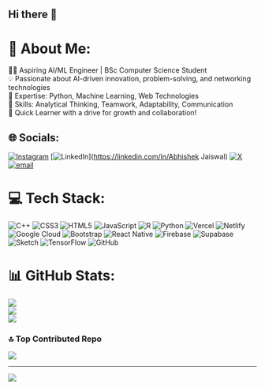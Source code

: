 ## Hi there 👋

# 💫 About Me:
👩‍💻 Aspiring AI/ML Engineer | BSc Computer Science Student <br>💡 Passionate about AI-driven innovation, problem-solving, and networking technologies <br>🐍 Expertise: Python, Machine Learning, Web Technologies <br>🔎 Skills: Analytical Thinking, Teamwork, Adaptability, Communication <br>🚀 Quick Learner with a drive for growth and collaboration!


## 🌐 Socials:
[![Instagram](https://img.shields.io/badge/Instagram-%23E4405F.svg?logo=Instagram&logoColor=white)](https://instagram.com/@abhishek_025x) [![LinkedIn](https://img.shields.io/badge/LinkedIn-%230077B5.svg?logo=linkedin&logoColor=white)](https://linkedin.com/in/Abhishek Jaiswal) [![X](https://img.shields.io/badge/X-black.svg?logo=X&logoColor=white)](https://x.com/@A_bhishek25) [![email](https://img.shields.io/badge/Email-D14836?logo=gmail&logoColor=white)](mailto:abhiashekjaiso25@gmail.com) 

# 💻 Tech Stack:
![C++](https://img.shields.io/badge/c++-%2300599C.svg?style=for-the-badge&logo=c%2B%2B&logoColor=white) ![CSS3](https://img.shields.io/badge/css3-%231572B6.svg?style=for-the-badge&logo=css3&logoColor=white) ![HTML5](https://img.shields.io/badge/html5-%23E34F26.svg?style=for-the-badge&logo=html5&logoColor=white) ![JavaScript](https://img.shields.io/badge/javascript-%23323330.svg?style=for-the-badge&logo=javascript&logoColor=%23F7DF1E) ![R](https://img.shields.io/badge/r-%23276DC3.svg?style=for-the-badge&logo=r&logoColor=white) ![Python](https://img.shields.io/badge/python-3670A0?style=for-the-badge&logo=python&logoColor=ffdd54) ![Vercel](https://img.shields.io/badge/vercel-%23000000.svg?style=for-the-badge&logo=vercel&logoColor=white) ![Netlify](https://img.shields.io/badge/netlify-%23000000.svg?style=for-the-badge&logo=netlify&logoColor=#00C7B7) ![Google Cloud](https://img.shields.io/badge/GoogleCloud-%234285F4.svg?style=for-the-badge&logo=google-cloud&logoColor=white) ![Bootstrap](https://img.shields.io/badge/bootstrap-%238511FA.svg?style=for-the-badge&logo=bootstrap&logoColor=white) ![React Native](https://img.shields.io/badge/react_native-%2320232a.svg?style=for-the-badge&logo=react&logoColor=%2361DAFB) ![Firebase](https://img.shields.io/badge/firebase-a08021?style=for-the-badge&logo=firebase&logoColor=ffcd34) ![Supabase](https://img.shields.io/badge/Supabase-3ECF8E?style=for-the-badge&logo=supabase&logoColor=white) ![Sketch](https://img.shields.io/badge/Sketch-FFB387?style=for-the-badge&logo=sketch&logoColor=black) ![TensorFlow](https://img.shields.io/badge/TensorFlow-%23FF6F00.svg?style=for-the-badge&logo=TensorFlow&logoColor=white) ![GitHub](https://img.shields.io/badge/github-%23121011.svg?style=for-the-badge&logo=github&logoColor=white)
# 📊 GitHub Stats:
![](https://github-readme-stats.vercel.app/api?username=Abhishek232p&theme=dark&hide_border=false&include_all_commits=false&count_private=false)<br/>
![](https://nirzak-streak-stats.vercel.app/?user=Abhishek232p&theme=dark&hide_border=false)<br/>
![](https://github-readme-stats.vercel.app/api/top-langs/?username=Abhishek232p&theme=dark&hide_border=false&include_all_commits=false&count_private=false&layout=compact)

### 🔝 Top Contributed Repo
![](https://github-contributor-stats.vercel.app/api?username=Abhishek232p&limit=5&theme=dark&combine_all_yearly_contributions=true)

---
[![](https://visitcount.itsvg.in/api?id=Abhishek232p&icon=0&color=0)](https://visitcount.itsvg.in)

<!-- Proudly created with GPRM ( https://gprm.itsvg.in ) -->

